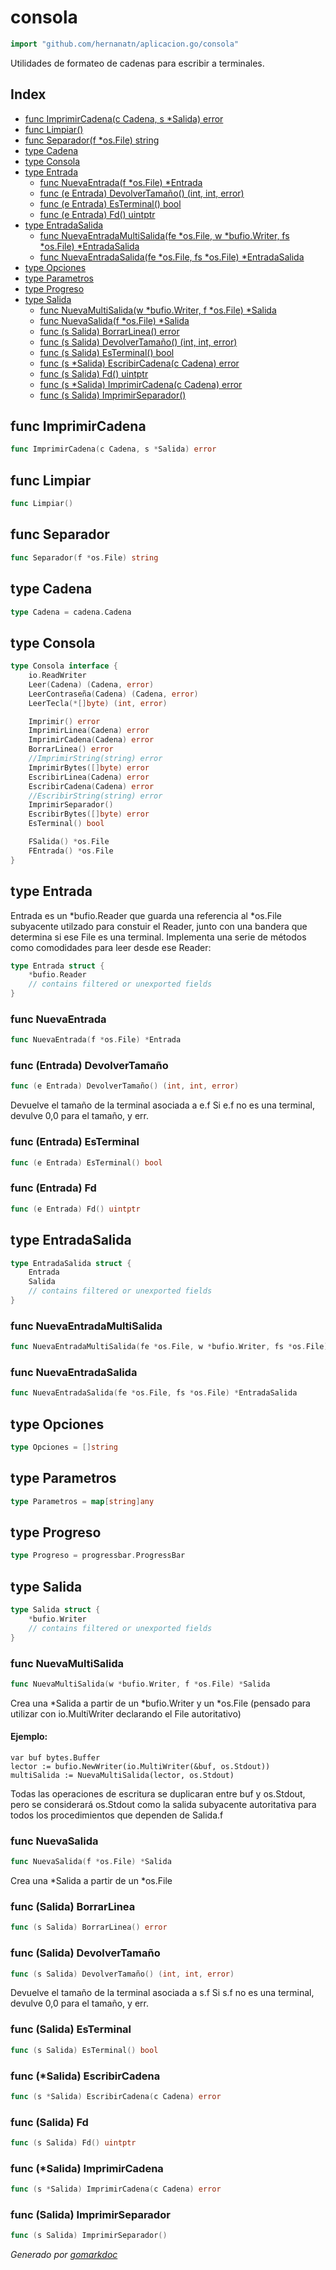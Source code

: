 <!-- Code generated by gomarkdoc. DO NOT EDIT -->

# consola

```go
import "github.com/hernanatn/aplicacion.go/consola"
```

Utilidades de formateo de cadenas para escribir a terminales.

## Index

- [func ImprimirCadena\(c Cadena, s \*Salida\) error](<#ImprimirCadena>)
- [func Limpiar\(\)](<#Limpiar>)
- [func Separador\(f \*os.File\) string](<#Separador>)
- [type Cadena](<#Cadena>)
- [type Consola](<#Consola>)
- [type Entrada](<#Entrada>)
  - [func NuevaEntrada\(f \*os.File\) \*Entrada](<#NuevaEntrada>)
  - [func \(e Entrada\) DevolverTamaño\(\) \(int, int, error\)](<#Entrada.DevolverTamaño>)
  - [func \(e Entrada\) EsTerminal\(\) bool](<#Entrada.EsTerminal>)
  - [func \(e Entrada\) Fd\(\) uintptr](<#Entrada.Fd>)
- [type EntradaSalida](<#EntradaSalida>)
  - [func NuevaEntradaMultiSalida\(fe \*os.File, w \*bufio.Writer, fs \*os.File\) \*EntradaSalida](<#NuevaEntradaMultiSalida>)
  - [func NuevaEntradaSalida\(fe \*os.File, fs \*os.File\) \*EntradaSalida](<#NuevaEntradaSalida>)
- [type Opciones](<#Opciones>)
- [type Parametros](<#Parametros>)
- [type Progreso](<#Progreso>)
- [type Salida](<#Salida>)
  - [func NuevaMultiSalida\(w \*bufio.Writer, f \*os.File\) \*Salida](<#NuevaMultiSalida>)
  - [func NuevaSalida\(f \*os.File\) \*Salida](<#NuevaSalida>)
  - [func \(s Salida\) BorrarLinea\(\) error](<#Salida.BorrarLinea>)
  - [func \(s Salida\) DevolverTamaño\(\) \(int, int, error\)](<#Salida.DevolverTamaño>)
  - [func \(s Salida\) EsTerminal\(\) bool](<#Salida.EsTerminal>)
  - [func \(s \*Salida\) EscribirCadena\(c Cadena\) error](<#Salida.EscribirCadena>)
  - [func \(s Salida\) Fd\(\) uintptr](<#Salida.Fd>)
  - [func \(s \*Salida\) ImprimirCadena\(c Cadena\) error](<#Salida.ImprimirCadena>)
  - [func \(s Salida\) ImprimirSeparador\(\)](<#Salida.ImprimirSeparador>)


<a name="ImprimirCadena"></a>
## func ImprimirCadena

```go
func ImprimirCadena(c Cadena, s *Salida) error
```



<a name="Limpiar"></a>
## func Limpiar

```go
func Limpiar()
```



<a name="Separador"></a>
## func Separador

```go
func Separador(f *os.File) string
```



<a name="Cadena"></a>
## type Cadena



```go
type Cadena = cadena.Cadena
```

<a name="Consola"></a>
## type Consola



```go
type Consola interface {
    io.ReadWriter
    Leer(Cadena) (Cadena, error)
    LeerContraseña(Cadena) (Cadena, error)
    LeerTecla(*[]byte) (int, error)

    Imprimir() error
    ImprimirLinea(Cadena) error
    ImprimirCadena(Cadena) error
    BorrarLinea() error
    //ImprimirString(string) error
    ImprimirBytes([]byte) error
    EscribirLinea(Cadena) error
    EscribirCadena(Cadena) error
    //EscribirString(string) error
    ImprimirSeparador()
    EscribirBytes([]byte) error
    EsTerminal() bool

    FSalida() *os.File
    FEntrada() *os.File
}
```

<a name="Entrada"></a>
## type Entrada

Entrada es un \*bufio.Reader que guarda una referencia al \*os.File subyacente utilzado para constuir el Reader, junto con una bandera que determina si ese File es una terminal. Implementa una serie de métodos como comodidades para leer desde ese Reader:

```go
type Entrada struct {
    *bufio.Reader
    // contains filtered or unexported fields
}
```

<a name="NuevaEntrada"></a>
### func NuevaEntrada

```go
func NuevaEntrada(f *os.File) *Entrada
```



<a name="Entrada.DevolverTamaño"></a>
### func \(Entrada\) DevolverTamaño

```go
func (e Entrada) DevolverTamaño() (int, int, error)
```

Devuelve el tamaño de la terminal asociada a e.f Si e.f no es una terminal, devulve 0,0 para el tamaño, y err.

<a name="Entrada.EsTerminal"></a>
### func \(Entrada\) EsTerminal

```go
func (e Entrada) EsTerminal() bool
```



<a name="Entrada.Fd"></a>
### func \(Entrada\) Fd

```go
func (e Entrada) Fd() uintptr
```



<a name="EntradaSalida"></a>
## type EntradaSalida



```go
type EntradaSalida struct {
    Entrada
    Salida
    // contains filtered or unexported fields
}
```

<a name="NuevaEntradaMultiSalida"></a>
### func NuevaEntradaMultiSalida

```go
func NuevaEntradaMultiSalida(fe *os.File, w *bufio.Writer, fs *os.File) *EntradaSalida
```



<a name="NuevaEntradaSalida"></a>
### func NuevaEntradaSalida

```go
func NuevaEntradaSalida(fe *os.File, fs *os.File) *EntradaSalida
```



<a name="Opciones"></a>
## type Opciones



```go
type Opciones = []string
```

<a name="Parametros"></a>
## type Parametros



```go
type Parametros = map[string]any
```

<a name="Progreso"></a>
## type Progreso



```go
type Progreso = progressbar.ProgressBar
```

<a name="Salida"></a>
## type Salida



```go
type Salida struct {
    *bufio.Writer
    // contains filtered or unexported fields
}
```

<a name="NuevaMultiSalida"></a>
### func NuevaMultiSalida

```go
func NuevaMultiSalida(w *bufio.Writer, f *os.File) *Salida
```

Crea una \*Salida a partir de un \*bufio.Writer y un \*os.File \(pensado para utilizar con io.MultiWriter declarando el File autoritativo\)

#### Ejemplo:

```
var buf bytes.Buffer
lector := bufio.NewWriter(io.MultiWriter(&buf, os.Stdout))
multiSalida := NuevaMultiSalida(lector, os.Stdout)
```

Todas las operaciones de escritura se duplicaran entre buf y os.Stdout, pero se considerará os.Stdout como la salida subyacente autoritativa para todos los procedimientos que dependen de Salida.f

<a name="NuevaSalida"></a>
### func NuevaSalida

```go
func NuevaSalida(f *os.File) *Salida
```

Crea una \*Salida a partir de un \*os.File

<a name="Salida.BorrarLinea"></a>
### func \(Salida\) BorrarLinea

```go
func (s Salida) BorrarLinea() error
```



<a name="Salida.DevolverTamaño"></a>
### func \(Salida\) DevolverTamaño

```go
func (s Salida) DevolverTamaño() (int, int, error)
```

Devuelve el tamaño de la terminal asociada a s.f Si s.f no es una terminal, devulve 0,0 para el tamaño, y err.

<a name="Salida.EsTerminal"></a>
### func \(Salida\) EsTerminal

```go
func (s Salida) EsTerminal() bool
```



<a name="Salida.EscribirCadena"></a>
### func \(\*Salida\) EscribirCadena

```go
func (s *Salida) EscribirCadena(c Cadena) error
```



<a name="Salida.Fd"></a>
### func \(Salida\) Fd

```go
func (s Salida) Fd() uintptr
```



<a name="Salida.ImprimirCadena"></a>
### func \(\*Salida\) ImprimirCadena

```go
func (s *Salida) ImprimirCadena(c Cadena) error
```



<a name="Salida.ImprimirSeparador"></a>
### func \(Salida\) ImprimirSeparador

```go
func (s Salida) ImprimirSeparador()
```



*Generado por [gomarkdoc](<https://github.com/princjef/gomarkdoc>)*
